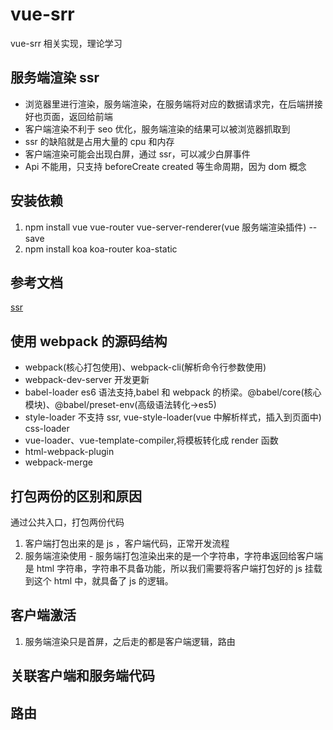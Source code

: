 # vue-srr

vue-srr 相关实现，理论学习

## 服务端渲染 ssr

- 浏览器里进行渲染，服务端渲染，在服务端将对应的数据请求完，在后端拼接好也页面，返回给前端
- 客户端渲染不利于 seo 优化，服务端渲染的结果可以被浏览器抓取到
- ssr 的缺陷就是占用大量的 cpu 和内存
- 客户端渲染可能会出现白屏，通过 ssr，可以减少白屏事件
- Api 不能用，只支持 beforeCreate created 等生命周期，因为 dom 概念

## 安装依赖

1. npm install vue vue-router vue-server-renderer(vue 服务端渲染插件) --save
2. npm install koa koa-router koa-static

## 参考文档

[ssr](https://ssr.vuejs.org/zh/guide/#%E4%BD%BF%E7%94%A8%E4%B8%80%E4%B8%AA%E9%A1%B5%E9%9D%A2%E6%A8%A1%E6%9D%BF)

## 使用 webpack 的源码结构

- webpack(核心打包使用)、webpack-cli(解析命令行参数使用)
- webpack-dev-server 开发更新
- babel-loader es6 语法支持,babel 和 webpack 的桥梁。@babel/core(核心模块)、@babel/preset-env(高级语法转化->es5)
- style-loader 不支持 ssr, vue-style-loader(vue 中解析样式，插入到页面中) css-loader
- vue-loader、vue-template-compiler,将模板转化成 render 函数
- html-webpack-plugin
- webpack-merge

## 打包两份的区别和原因
通过公共入口，打包两份代码
1. 客户端打包出来的是 js ，客户端代码，正常开发流程
2. 服务端渲染使用 - 服务端打包渲染出来的是一个字符串，字符串返回给客户端是 html 字符串，字符串不具备功能，所以我们需要将客户端打包好的 js 挂载到这个 html 中，就具备了 js 的逻辑。

## 客户端激活
1. 服务端渲染只是首屏，之后走的都是客户端逻辑，路由

## 关联客户端和服务端代码
## 路由
